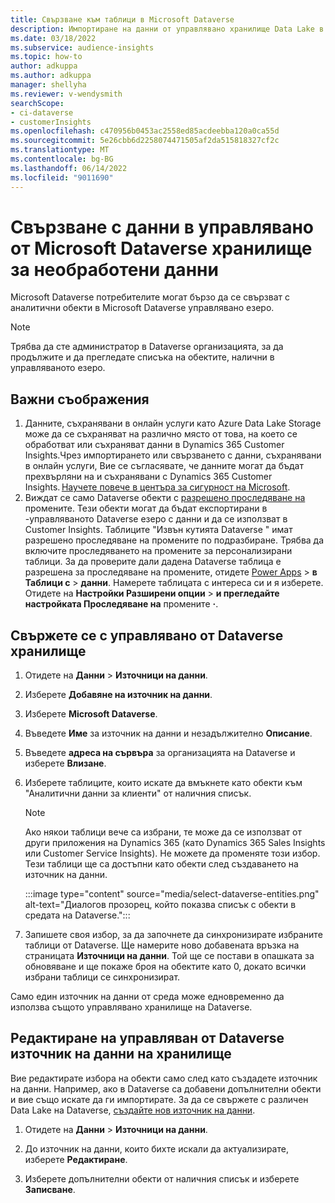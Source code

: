 ```yaml
---
title: Свързване към таблици в Microsoft Dataverse
description: Импортиране на данни от управлявано хранилище Data Lake в Microsoft Dataverse.
ms.date: 03/18/2022
ms.subservice: audience-insights
ms.topic: how-to
author: adkuppa
ms.author: adkuppa
manager: shellyha
ms.reviewer: v-wendysmith
searchScope:
- ci-dataverse
- customerInsights
ms.openlocfilehash: c470956b0453ac2558ed85acdeebba120a0ca55d
ms.sourcegitcommit: 5e26cbb6d2258074471505af2da515818327cf2c
ms.translationtype: MT
ms.contentlocale: bg-BG
ms.lasthandoff: 06/14/2022
ms.locfileid: "9011690"
---
```

# <a name="connect-to-data-in-a-microsoft-dataverse-managed-data-lake"></a>Свързване с данни в управлявано от Microsoft Dataverse хранилище за необработени данни

Microsoft Dataverse потребителите могат бързо да се свързват с аналитични обекти в Microsoft Dataverse управлявано езеро.

> [!NOTE]
> Трябва да сте администратор в Dataverse организацията, за да продължите и да прегледате списъка на обектите, налични в управляваното езеро.

## <a name="important-considerations"></a>Важни съображения

1. Данните, съхранявани в онлайн услуги като Azure Data Lake Storage може да се съхраняват на различно място от това, на което се обработват или съхраняват данни в Dynamics 365 Customer Insights.Чрез импортирането или свързването с данни, съхранявани в онлайн услуги, Вие се съгласявате, че данните могат да бъдат прехвърляни на и съхранявани с Dynamics 365 Customer Insights. [Научете повече в центъра за сигурност на Microsoft](https://www.microsoft.com/trust-center).
2. Виждат се само Dataverse обекти с [разрешено проследяване на](/power-platform/admin/enable-change-tracking-control-data-synchronization) промените. Тези обекти могат да бъдат експортирани в -управляваното Dataverse езеро с данни и да се използват в Customer Insights. Таблиците "Извън кутията Dataverse " имат разрешено проследяване на промените по подразбиране. Трябва да включите проследяването на промените за персонализирани таблици. За да проверите дали дадена Dataverse таблица е разрешена за проследяване на промените, отидете [Power Apps](https://make.powerapps.com) > **в Таблици с** > **данни**. Намерете таблицата с интереса си и я изберете. Отидете на **Настройки Разширени опции** > **и прегледайте настройката Проследяване на** промените **·**.

## <a name="connect-to-a-dataverse-managed-lake"></a>Свържете се с управлявано от Dataverse хранилище

1. Отидете на **Данни** > **Източници на данни**.

1. Изберете **Добавяне на източник на данни**.

1. Изберете **Microsoft Dataverse**.

1. Въведете **Име** за източник на данни и незадължително **Описание**.

1. Въведете **адреса на сървъра** за организацията на Dataverse и изберете **Влизане**.

1. Изберете таблиците, които искате да вмъкнете като обекти към "Аналитични данни за клиенти" от наличния списък.

   > [!NOTE]
   > Ако някои таблици вече са избрани, те може да се използват от други приложения на Dynamics 365 (като Dynamics 365 Sales Insights или Customer Service Insights). Не можете да променяте този избор. Тези таблици ще са достъпни като обекти след създаването на източник на данни.

    :::image type="content" source="media/select-dataverse-entities.png" alt-text="Диалогов прозорец, който показва списък с обекти в средата на Dataverse.":::

1. Запишете своя избор, за да започнете да синхронизирате избраните таблици от Dataverse. Ще намерите ново добавената връзка на страницата **Източници на данни**. Той ще се постави в опашката за обновяване и ще покаже броя на обектите като 0, докато всички избрани таблици се синхронизират.

Само един източник на данни от среда може едновременно да използва същото управлявано хранилище на Dataverse.

## <a name="edit-a-dataverse-managed-lake-data-source"></a>Редактиране на управляван от Dataverse източник на данни на хранилище

Вие редактирате избора на обекти само след като създадете източник на данни. Например, ако в Dataverse са добавени допълнителни обекти и вие също искате да ги импортирате.
За да се свържете с различен Data Lake на Dataverse, [създайте нов източник на данни](#connect-to-a-dataverse-managed-lake).

1. Отидете на **Данни** > **Източници на данни**.

1. До източник на данни, които бихте искали да актуализирате, изберете **Редактиране**.

1. Изберете допълнителни обекти от наличния списък и изберете **Записване**.
